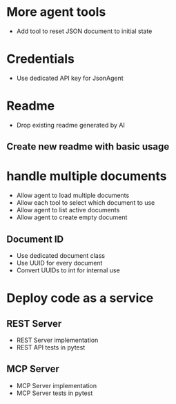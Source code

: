 # More agent tools

- Add tool to reset JSON document to initial state

# Credentials

* Use dedicated API key for JsonAgent

# Readme

* Drop existing readme generated by AI

## Create new readme with basic usage

# handle multiple documents

* Allow agent to load multiple documents
* Allow each tool to select which document to use
* Allow agent to list active documents
* Allow agent to create empty document

## Document ID

* Use dedicated document class
* Use UUID for every document
* Convert UUIDs to int for internal use

# Deploy code as a service

## REST Server

* REST Server implementation
* REST API tests in pytest

## MCP Server

* MCP Server implementation
* MCP Server tests in pytest
